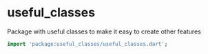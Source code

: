 # useful_classes

Package with useful classes to make it easy to create other features

```dart
import 'package:useful_classes/useful_classes.dart';
```
